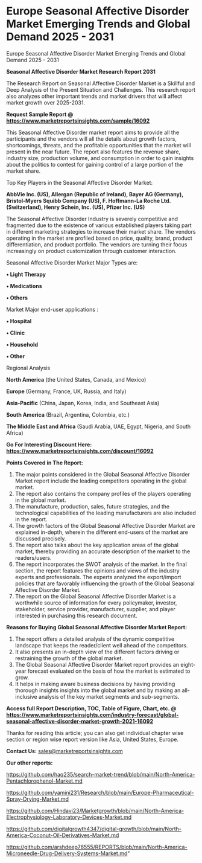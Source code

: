 # Europe Seasonal Affective Disorder Market Emerging Trends and Global Demand 2025 - 2031
Europe Seasonal Affective Disorder Market Emerging Trends and Global Demand 2025 - 2031

<strong>Seasonal Affective Disorder Market Research Report 2031</strong>

The Research Report on Seasonal Affective Disorder Market is a Skillful and Deep Analysis of the Present Situation and Challenges. This research report also analyzes other important trends and market drivers that will affect market growth over 2025-2031.

<strong>Request Sample Report @ <a href=https://www.marketreportsinsights.com/sample/16092>https://www.marketreportsinsights.com/sample/16092</a></strong>

This Seasonal Affective Disorder market report aims to provide all the participants and the vendors will all the details about growth factors, shortcomings, threats, and the profitable opportunities that the market will present in the near future. The report also features the revenue share, industry size, production volume, and consumption in order to gain insights about the politics to contest for gaining control of a large portion of the market share.

Top Key Players in the Seasonal Affective Disorder Market:

<strong>AbbVie Inc. (US), Allergan (Republic of Ireland), Bayer AG (Germany), Bristol-Myers Squibb Company (US), F. Hoffmann-La Roche Ltd. (Switzerland), Henry Schein, Inc. (US), Pfizer Inc. (US)</strong>

The Seasonal Affective Disorder Industry is severely competitive and fragmented due to the existence of various established players taking part in different marketing strategies to increase their market share. The vendors operating in the market are profiled based on price, quality, brand, product differentiation, and product portfolio. The vendors are turning their focus increasingly on product customization through customer interaction.

Seasonal Affective Disorder Market Major Types are:

<strong>• Light Therapy

• Medications

• Others</strong>

Market Major end-user applications :

<strong>• Hospital

• Clinic

• Household

• Other</strong>

Regional Analysis

</u><strong><b>North America</b></strong> (the United States, Canada, and Mexico)

<strong><b>Europe </b></strong>(Germany, France, UK, Russia, and Italy)

<strong><b>Asia-Pacific</b></strong> (China, Japan, Korea, India, and Southeast Asia)

<strong><b>South America</b></strong> (Brazil, Argentina, Colombia, etc.)

<strong><b>The Middle East and Africa</b></strong> (Saudi Arabia, UAE, Egypt, Nigeria, and South Africa)

<strong>Go For Interesting Discount Here: <a href=https://www.marketreportsinsights.com/discount/16092>https://www.marketreportsinsights.com/discount/16092</a></strong>

<strong>Points Covered in The Report:</strong>
<ol>
  <li>The major points considered in the Global Seasonal Affective Disorder Market report include the leading competitors operating in the global market.</li>
  <li>The report also contains the company profiles of the players operating in the global market.</li>
  <li>The manufacture, production, sales, future strategies, and the technological capabilities of the leading manufacturers are also included in the report.</li>
  <li>The growth factors of the Global Seasonal Affective Disorder Market are explained in-depth, wherein the different end-users of the market are discussed precisely.</li>
  <li>The report also talks about the key application areas of the global market, thereby providing an accurate description of the market to the readers/users.</li>
  <li>The report incorporates the SWOT analysis of the market. In the final section, the report features the opinions and views of the industry experts and professionals. The experts analyzed the export/import policies that are favorably influencing the growth of the Global Seasonal Affective Disorder Market.</li>
  <li>The report on the Global Seasonal Affective Disorder Market is a worthwhile source of information for every policymaker, investor, stakeholder, service provider, manufacturer, supplier, and player interested in purchasing this research document.</li>
</ol>
<strong>Reasons for Buying Global Seasonal Affective Disorder Market Report:</strong>

<ol>
  <li>The report offers a detailed analysis of the dynamic competitive landscape that keeps the reader/client well ahead of the competitors.</li>
  <li>It also presents an in-depth view of the different factors driving or restraining the growth of the global market.</li>
  <li>The Global Seasonal Affective Disorder Market report provides an eight-year forecast evaluated on the basis of how the market is estimated to grow.</li>
  <li>It helps in making aware business decisions by having providing thorough insights insights into the global market and by making an all-inclusive analysis of the key market segments and sub-segments.</li>
</ol>
<strong>Access full Report Description, TOC, Table of Figure, Chart, etc. @ <a href=https://www.marketreportsinsights.com/industry-forecast/global-seasonal-affective-disorder-market-growth-2021-16092>https://www.marketreportsinsights.com/industry-forecast/global-seasonal-affective-disorder-market-growth-2021-16092</a></strong>


Thanks for reading this article; you can also get individual chapter wise section or region wise report version like Asia, United States, Europe.

<strong>Contact Us:</strong>
sales@marketreportsinsights.com

<strong>Our other reports:</strong>

<a href=https://github.com/haq235/search-market-trend/blob/main/North-America-Pentachlorophenol-Market.md>https://github.com/haq235/search-market-trend/blob/main/North-America-Pentachlorophenol-Market.md</a>

<a href=https://github.com/yamini231/Research/blob/main/Europe-Pharmaceutical-Spray-Drying-Market.md>https://github.com/yamini231/Research/blob/main/Europe-Pharmaceutical-Spray-Drying-Market.md</a>

<a href=https://github.com/Hindavi23/Marketgrowth/blob/main/North-America-Electrophysiology-Laboratory-Devices-Market.md>https://github.com/Hindavi23/Marketgrowth/blob/main/North-America-Electrophysiology-Laboratory-Devices-Market.md</a>

<a href=https://github.com/digitalgrowth4347/digital-growth/blob/main/North-America-Coconut-Oil-Derivatives-Market.md>https://github.com/digitalgrowth4347/digital-growth/blob/main/North-America-Coconut-Oil-Derivatives-Market.md</a>

<a href=https://github.com/arshdeep76555/REPORTS/blob/main/North-America-Microneedle-Drug-Delivery-Systems-Market.md>https://github.com/arshdeep76555/REPORTS/blob/main/North-America-Microneedle-Drug-Delivery-Systems-Market.md</a>"
